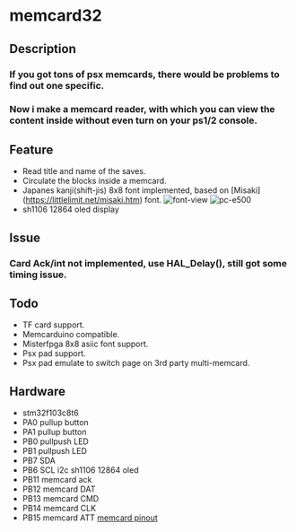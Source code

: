 # memcard32

## Description
### If you got tons of psx memcards, there would be problems to find out one specific.
### Now i make a memcard reader, with which you can view the content inside without even turn on your ps1/2 console.

## Feature
+ Read title and name of the saves.
+ Circulate the blocks inside a memcard.
+ Japanes kanji(shift-jis) 8x8 font implemented, based on [Misaki]
(https://littlelimit.net/misaki.htm) font.
![font-view](https://littlelimit.net/img/font/misaki_mincho.png)
![pc-e500](https://littlelimit.net/img/font/misaki_u6000.jpg)
+ sh1106 12864 oled display

## Issue
### Card Ack/int not implemented, use HAL_Delay(), still got some timing issue.

## Todo
+ TF card support.
+ Memcarduino compatible.
+ Misterfpga 8x8 asiic font support.
+ Psx pad support.
+ Psx pad emulate to switch page on 3rd party multi-memcard.

## Hardware
+ stm32f103c8t6
+ PA0 pullup button
+ PA1 pullup button
+ PB0 pullpush LED
+ PB1 pullpush LED
+ PB7 SDA
+ PB6 SCL i2c sh1106 12864 oled
+ PB11 memcard ack
+ PB12 memcard DAT
+ PB13 memcard CMD
+ PB14 memcard CLK
+ PB15 memcard ATT [memcard pinout](https://psx-spx.consoledev.net/pinouts/#pinouts-controller-ports-and-memory-card-ports)






